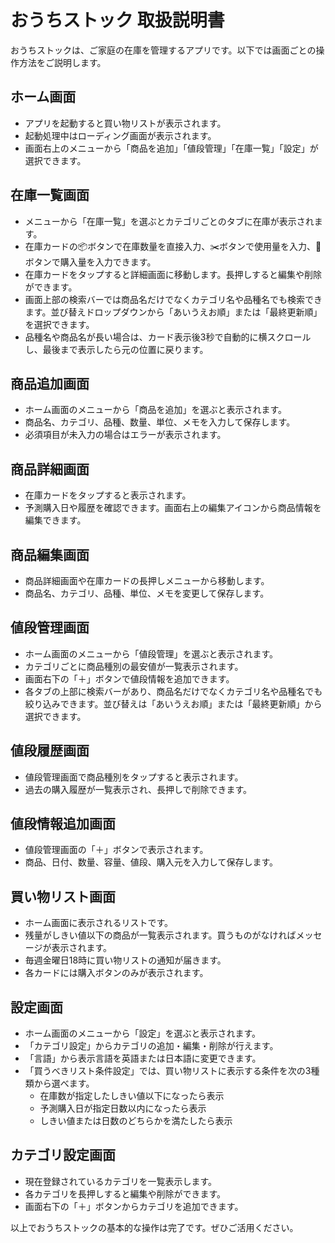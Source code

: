 # おうちストック 取扱説明書

おうちストックは、ご家庭の在庫を管理するアプリです。以下では画面ごとの操作方法をご説明します。

## ホーム画面
- アプリを起動すると買い物リストが表示されます。
- 起動処理中はローディング画面が表示されます。
- 画面右上のメニューから「商品を追加」「値段管理」「在庫一覧」「設定」が選択できます。

## 在庫一覧画面
- メニューから「在庫一覧」を選ぶとカテゴリごとのタブに在庫が表示されます。
- 在庫カードの📦ボタンで在庫数量を直接入力、✂️ボタンで使用量を入力、🛒ボタンで購入量を入力できます。
- 在庫カードをタップすると詳細画面に移動します。長押しすると編集や削除ができます。
- 画面上部の検索バーでは商品名だけでなくカテゴリ名や品種名でも検索できます。並び替えドロップダウンから「あいうえお順」または「最終更新順」を選択できます。
- 品種名や商品名が長い場合は、カード表示後3秒で自動的に横スクロールし、最後まで表示したら元の位置に戻ります。

## 商品追加画面
- ホーム画面のメニューから「商品を追加」を選ぶと表示されます。
- 商品名、カテゴリ、品種、数量、単位、メモを入力して保存します。
- 必須項目が未入力の場合はエラーが表示されます。

## 商品詳細画面
- 在庫カードをタップすると表示されます。
- 予測購入日や履歴を確認できます。画面右上の編集アイコンから商品情報を編集できます。

## 商品編集画面
- 商品詳細画面や在庫カードの長押しメニューから移動します。
- 商品名、カテゴリ、品種、単位、メモを変更して保存します。

## 値段管理画面
- ホーム画面のメニューから「値段管理」を選ぶと表示されます。
- カテゴリごとに商品種別の最安値が一覧表示されます。
- 画面右下の「＋」ボタンで値段情報を追加できます。
- 各タブの上部に検索バーがあり、商品名だけでなくカテゴリ名や品種名でも絞り込みできます。並び替えは「あいうえお順」または「最終更新順」から選択できます。

## 値段履歴画面
- 値段管理画面で商品種別をタップすると表示されます。
- 過去の購入履歴が一覧表示され、長押しで削除できます。

## 値段情報追加画面
- 値段管理画面の「＋」ボタンで表示されます。
- 商品、日付、数量、容量、値段、購入元を入力して保存します。

## 買い物リスト画面
- ホーム画面に表示されるリストです。
- 残量がしきい値以下の商品が一覧表示されます。買うものがなければメッセージが表示されます。
- 毎週金曜日18時に買い物リストの通知が届きます。
- 各カードには購入ボタンのみが表示されます。

## 設定画面
- ホーム画面のメニューから「設定」を選ぶと表示されます。
- 「カテゴリ設定」からカテゴリの追加・編集・削除が行えます。
- 「言語」から表示言語を英語または日本語に変更できます。
- 「買うべきリスト条件設定」では、買い物リストに表示する条件を次の3種類から選べます。
  - 在庫数が指定したしきい値以下になったら表示
  - 予測購入日が指定日数以内になったら表示
  - しきい値または日数のどちらかを満たしたら表示

## カテゴリ設定画面
- 現在登録されているカテゴリを一覧表示します。
- 各カテゴリを長押しすると編集や削除ができます。
- 画面右下の「＋」ボタンからカテゴリを追加できます。

以上でおうちストックの基本的な操作は完了です。ぜひご活用ください。
